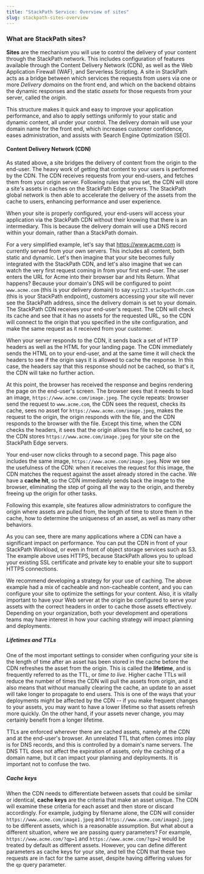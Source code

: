 ```yaml
---
title: "StackPath Service: Overview of sites"
slug: stackpath-sites-overview
---
```



### What are StackPath sites?

**Sites** are the mechanism you will use to control the delivery of your content through the StackPath network.  This includes configuration of features available through the Content Delivery Network (CDN), as well as the Web Application Firewall (WAF), and Serverless Scripting.  A site in StackPath acts as a bridge between which services the requests from users via one or more *Delivery domains* on the front end, and which on the backend obtains the dynamic responses and the static *assets* for those requests from your server, called the *origin*.

This structure makes it quick and easy to improve your application performance, and also to apply settings uniformly to your static and dynamic content, all under your control.  The delivery domain will use your domain name for the front end, which increases customer confidence, eases administration, and assists with Search Engine Optimization (SEO).

#### Content Delivery Network (CDN)

As stated above, a site bridges the delivery of content from the origin to the end-user.  The heavy work of getting that content to your users is performed by the CDN.  The CDN receives requests from your end-users, and fetches them from your origin server.  Following rules that you set, the CDN will store a site's assets in caches on the StackPath Edge servers.  The StackPath global network is then able to accelerate the delivery of the assets from the cache to users, enhancing performance and user experience.

When your site is properly configured, your end-users will access your application via the StackPath CDN without their knowing that there is an intermediary.  This is because the delivery domain will use a DNS record within your domain, rather than a StackPath domain.

For a very simplified example, let's say that https://www.acme.com is currently served from your own servers.  This includes all content, both static and dynamic.  Let's then imagine that your site becomes fully integrated with the StackPath CDN, and let's also imagine that we can watch the very first request coming in from your first end-user.  The user enters the URL for Acme into their browser bar and hits Return.  What happens?  Because your domain's DNS will be configured to point `www.acme.com` (this is your delivery domain) to say `xyz123.stackpathcdn.com` (this is your StackPath endpoint), customers accessing your site will never see the StackPath address, since the delivery domain is set to your domain.  The StackPath CDN receives your end-user's request.  The CDN will check its cache and see that it has no assets for the requested URL, so the CDN will connect to the origin that you specified in the site configuration, and make the same request as it received from your customer.

When your server responds to the CDN, it sends back a set of HTTP headers as well as the HTML for your landing page.  The CDN immediately sends the HTML on to your end-user, and at the same time it will check the headers to see if the origin says it is allowed to cache the response.  In this case, the headers say that this response should not be cached, so that's it, the CDN will take no further action.

At this point, the browser has received the response and begins rendering the page on the end-user's screen.  The browser sees that it needs to load an image, `https://www.acme.com/image.jpeg`.  The cycle repeats: browser send the request to `www.acme.com`, the CDN sees the request, checks its cache, sees no asset for `https://www.acme.com/image.jpeg`, makes the request to the origin, the origin responds with the file, and the CDN responds to the browser with the file.  Except this time, when the CDN checks the headers, it sees that the origin allows the file to be cached, so the CDN stores `https://www.acme.com/image.jpeg` for your site on the StackPath Edge servers.

Your end-user now clicks through to a second page.  This page also includes the same image, `https://www.acme.com/image.jpeg`.  Now we see the usefulness of the CDN:  when it receives the request for this image, the CDN matches the request against the asset already stored in the cache.  We have a **cache hit**, so the CDN immediately sends back the image to the browser, eliminating the step of going all the way to the origin, and thereby freeing up the origin for other tasks.

Following this example, site features allow administrators to configure the origin where assets are pulled from, the length of time to store them in the cache, how to determine the uniqueness of an asset, as well as many other behaviors.

As you can see, there are many applications where a CDN can have a significant impact on performance.  You can put the CDN in front of your StackPath Workload, or even in front of object storage services such as S3.  The example above uses HTTPS, because StackPath allows you to upload your existing SSL certificate and private key to enable your site to support HTTPS connections.

We recommend developing a strategy for your use of caching.  The above example had a mix of cacheable and non-cacheable content, and you can configure your site to optimize the settings for your content.  Also, it is vitally important to have your Web server at the origin be configured to serve your assets with the correct headers in order to cache those assets effectively.  Depending on your organization, both your development and operations teams may have interest in how your caching strategy will impact planning and deployments.

##### Lifetimes and TTLs

One of the most important settings to consider when configuring your site is the length of time after an asset has been stored in the cache before the CDN refreshes the asset from the origin.  This is called the **lifetime**, and is frequently referred to as the TTL, or *time to live*. Higher cache TTLs will reduce the number of times the CDN will pull the assets from origin, and it also means that without manually clearing the cache, an update to an asset will take longer to propagate to end users.  This is one of the ways that your deployments might be affected by the CDN -- if you make frequent changes to your assets, you may want to have a lower lifetime so that assets refresh more quickly.  On the other hand, if your assets never change, you may certainly benefit from a longer lifetime.

TTLs are enforced wherever there are cached assets, namely at the CDN and at the end-user's browser.  An unrelated TTL that often comes into play is for DNS records, and this is controlled by a domain's name servers.  The DNS TTL does not affect the expiration of assets, only the caching of a domain name, but it can impact your planning and deployments.  It is important not to confuse the two.

##### Cache keys

When the CDN needs to differentiate between assets that could be similar or identical, **cache keys** are the criteria that make an asset unique.  The CDN will examine these criteria for each asset and then store or discard accordingly.  For example, judging by filename alone, the CDN will consider `https://www.acme.com/image1.jpeg` and `https://www.acme.com/image2.jpeg` to be different assets, which is a reasonable assumption.  But what about a different situation, where we are passing query parameters?  For example, `https://www.acme.com/?qp=1` and `https://www.acme.com/?qp=2` would be treated by default as different assets.  However, you can define different parameters as cache keys for your site, and tell the CDN that these two requests are in fact for the same asset, despite having differing values for the `qp` query parameter.

<!--
#### Web Application Firewall (WAF)

Controls the kinds of HTTP requests that can come in based on criteria such as headers and query parameters.

-->
